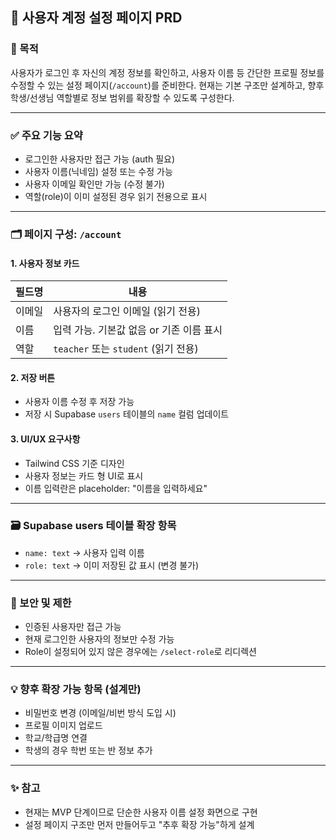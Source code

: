 ## 👤 사용자 계정 설정 페이지 PRD

### 📌 목적
사용자가 로그인 후 자신의 계정 정보를 확인하고, 사용자 이름 등 간단한 프로필 정보를 수정할 수 있는 설정 페이지(`/account`)를 준비한다. 
현재는 기본 구조만 설계하고, 향후 학생/선생님 역할별로 정보 범위를 확장할 수 있도록 구성한다.

---

### ✅ 주요 기능 요약
- 로그인한 사용자만 접근 가능 (auth 필요)
- 사용자 이름(닉네임) 설정 또는 수정 가능
- 사용자 이메일 확인만 가능 (수정 불가)
- 역할(role)이 이미 설정된 경우 읽기 전용으로 표시

---

### 🗂️ 페이지 구성: `/account`

#### 1. 사용자 정보 카드
| 필드명 | 내용 |
|--------|------|
| 이메일 | 사용자의 로그인 이메일 (읽기 전용) |
| 이름 | 입력 가능. 기본값 없음 or 기존 이름 표시 |
| 역할 | `teacher` 또는 `student` (읽기 전용) |

#### 2. 저장 버튼
- 사용자 이름 수정 후 저장 가능
- 저장 시 Supabase `users` 테이블의 `name` 컬럼 업데이트

#### 3. UI/UX 요구사항
- Tailwind CSS 기준 디자인
- 사용자 정보는 카드 형 UI로 표시
- 이름 입력란은 placeholder: "이름을 입력하세요"

---

### 🗃️ Supabase users 테이블 확장 항목
- `name: text` → 사용자 입력 이름
- `role: text` → 이미 저장된 값 표시 (변경 불가)

---

### 🔐 보안 및 제한
- 인증된 사용자만 접근 가능
- 현재 로그인한 사용자의 정보만 수정 가능
- Role이 설정되어 있지 않은 경우에는 `/select-role`로 리디렉션

---

### 💡 향후 확장 가능 항목 (설계만)
- 비밀번호 변경 (이메일/비번 방식 도입 시)
- 프로필 이미지 업로드
- 학교/학급명 연결
- 학생의 경우 학번 또는 반 정보 추가

---

### ✨ 참고
- 현재는 MVP 단계이므로 단순한 사용자 이름 설정 화면으로 구현
- 설정 페이지 구조만 먼저 만들어두고 "추후 확장 가능"하게 설계
